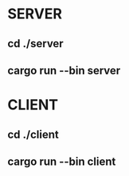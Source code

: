 # SERVER
## cd ./server
## cargo run --bin server


# CLIENT
## cd ./client
## cargo run --bin client